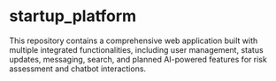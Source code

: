 # startup_platform
This repository contains a comprehensive web application built with multiple integrated functionalities, including user management, status updates, messaging, search, and planned AI-powered features for risk assessment and chatbot interactions.

